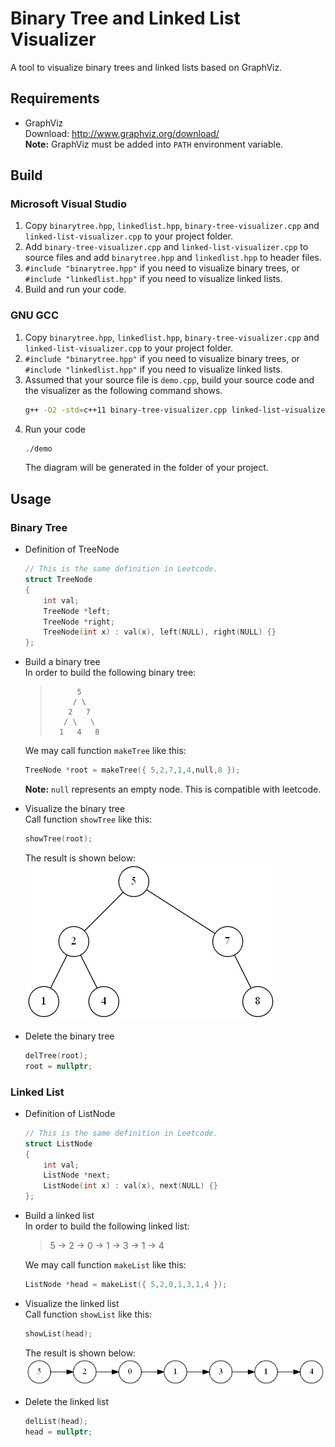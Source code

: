 # Binary Tree and Linked List Visualizer  
A tool to visualize binary trees and linked lists based on GraphViz.

## Requirements  
- GraphViz  
    Download: http://www.graphviz.org/download/  
    **Note:** GraphViz must be added into `PATH` environment variable.

## Build  
### Microsoft Visual Studio  
1. Copy `binarytree.hpp`, `linkedlist.hpp`, `binary-tree-visualizer.cpp` and `linked-list-visualizer.cpp` to your project folder.  
2. Add `binary-tree-visualizer.cpp` and `linked-list-visualizer.cpp` to source files and add `binarytree.hpp` and `linkedlist.hpp` to header files.  
3. `#include "binarytree.hpp"` if you need to visualize binary trees, or `#include "linkedlist.hpp"` if you need to visualize linked lists.  
4. Build and run your code.

### GNU GCC  
1. Copy `binarytree.hpp`, `linkedlist.hpp`, `binary-tree-visualizer.cpp` and `linked-list-visualizer.cpp` to your project folder.  
2. `#include "binarytree.hpp"` if you need to visualize binary trees, or `#include "linkedlist.hpp"` if you need to visualize linked lists.  
3. Assumed that your source file is `demo.cpp`, build your source code and the visualizer as the following command shows.  
    ```bash
    g++ -O2 -std=c++11 binary-tree-visualizer.cpp linked-list-visualizer.cpp demo.cpp -o demo
    ```  
4. Run your code  
    ```bash
    ./demo
    ```  
    The diagram will be generated in the folder of your project.

## Usage  
### Binary Tree  
- Definition of TreeNode  
    ```c++
    // This is the same definition in Leetcode.
    struct TreeNode
    {
        int val;
        TreeNode *left;
        TreeNode *right;
        TreeNode(int x) : val(x), left(NULL), right(NULL) {}
    };
    ```  
- Build a binary tree  
    In order to build the following binary tree:  
    >           5
    >          / \
    >         2   7
    >        / \   \
    >       1   4   8
    We may call function `makeTree` like this:  
    ```c++
    TreeNode *root = makeTree({ 5,2,7,1,4,null,8 });
    ```  
    **Note:** `null` represents an empty node. This is compatible with leetcode.  

- Visualize the binary tree  
    Call function `showTree` like this:  
    ```c++
    showTree(root);
    ```  
    The result is shown below:  
    ![](tree.png)

- Delete the binary tree  
    ```c++
    delTree(root);
    root = nullptr;
    ```

### Linked List  
- Definition of ListNode  
    ```c++  
    // This is the same definition in Leetcode.
    struct ListNode
    {
        int val;
        ListNode *next;
        ListNode(int x) : val(x), next(NULL) {}
    };
    ```

- Build a linked list  
    In order to build the following linked list:  
    > 5 -> 2 -> 0 -> 1 -> 3 -> 1 -> 4

    We may call function `makeList` like this:  
    ```c++
    ListNode *head = makeList({ 5,2,0,1,3,1,4 });
    ```  

- Visualize the linked list  
    Call function `showList` like this:  
    ```c++  
    showList(head);
    ```  
    The result is shown below:  
    ![](list.png)

- Delete the linked list  
    ```c++
    delList(head);
    head = nullptr;
    ```
